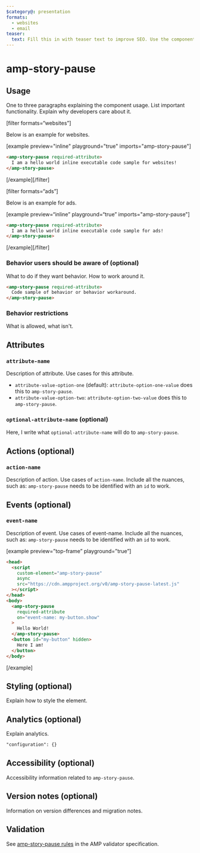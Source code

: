 ```yaml
---
$category@: presentation
formats:
  - websites
  - email
teaser:
  text: Fill this in with teaser text to improve SEO. Use the component description.
---
```


<!--
  All documentation starts with frontmatter. Front matter organizes documentation on amp.dev
  and improves SEO.
  * Include the relevant category(ies): ads-analytics, dynamic-content, layout, media, presentation, social, personalization
  * List applicable format(s): websites, ads, stories, email
  * Do not include markdown formatting in the frontmatter - plain text and punctionation only!
  * Remove this comment!
-->

<!--
Copyright 2020 The AMP HTML Authors. All Rights Reserved.

Licensed under the Apache License, Version 2.0 (the "License");
you may not use this file except in compliance with the License.
You may obtain a copy of the License at

      http://www.apache.org/licenses/LICENSE-2.0

Unless required by applicable law or agreed to in writing, software
distributed under the License is distributed on an "AS-IS" BASIS,
WITHOUT WARRANTIES OR CONDITIONS OF ANY KIND, either express or implied.
See the License for the specific language governing permissions and
limitations under the License.
-->

# amp-story-pause

<!--
  If the component is relevant for more than one format and operates differently between these
  formats, include and filter multiple content blocks and code samples.
-->

## Usage

One to three paragraphs explaining the component usage. List important functionality. Explain why developers care about it.

[filter formats=“websites”]

Below is an example for websites.

[example preview="inline" playground="true" imports="amp-story-pause"]

```html
<amp-story-pause required-attribute>
  I am a hello world inline executable code sample for websites!
</amp-story-pause>
```

[/example][/filter]

<!--
  * [Read more about filtering sections](https://amp.dev/documentation/guides-and-tutorials/contribute/contribute-documentation/formatting/?format=websites#filtering-sections)
  * [Read more about executable code samples](https://amp.dev/documentation/guides-and-tutorials/contribute/contribute-documentation/formatting/?format=websites#preview-code-samples)
 -->

[filter formats=“ads”]

Below is an example for ads.

[example preview=“inline” playground=“true” imports="amp-story-pause"]

```html
<amp-story-pause required-attribute>
  I am a hello world inline executable code sample for ads!
</amp-story-pause>
```

[/example][/filter]

### Behavior users should be aware of (optional)

What to do if they want behavior. How to work around it.

```html
<amp-story-pause required-attribute>
  Code sample of behavior or behavior workaround.
</amp-story-pause>
```

### Behavior restrictions

What is allowed, what isn't.

## Attributes

### `attribute-name`

Description of attribute. Use cases for this attribute.

- `attribute-value-option-one` (default): `attribute-option-one-value` does this to `amp-story-pause`.
- `attribute-value-option-two`: `attribute-option-two-value` does this to `amp-story-pause`.

### `optional-attribute-name` (optional)

Here, I write what `optional-attribute-name` will do to `amp-story-pause`.

## Actions (optional)

### `action-name`

Description of action. Use cases of `action-name`. Include all the nuances, such as: `amp-story-pause` needs to be identified with an `id` to work.

## Events (optional)

### `event-name`

Description of event. Use cases of event-name. Include all the nuances, such as: `amp-story-pause` needs to be identified with an `id` to work.

[example preview=”top-frame” playground=”true”]

```html
<head>
  <script
    custom-element="amp-story-pause"
    async
    src="https://cdn.ampproject.org/v0/amp-story-pause-latest.js"
  ></script>
</head>
<body>
  <amp-story-pause
    required-attribute
    on="event-name: my-button.show"
  >
    Hello World!
  </amp-story-pause>
  <button id="my-button" hidden>
    Here I am!
  </button>
</body>
```

[/example]

## Styling (optional)

Explain how to style the element.

## Analytics (optional)

Explain analytics.

```html
"configuration": {}
```

## Accessibility (optional)

Accessibility information related to `amp-story-pause`.

## Version notes (optional)

Information on version differences and migration notes.

## Validation

See [amp-story-pause rules](https://github.com/ampproject/amphtml/blob/master/extensions/amp-story-pause/validator-amp-story-pause.protoascii) in the AMP validator specification.
